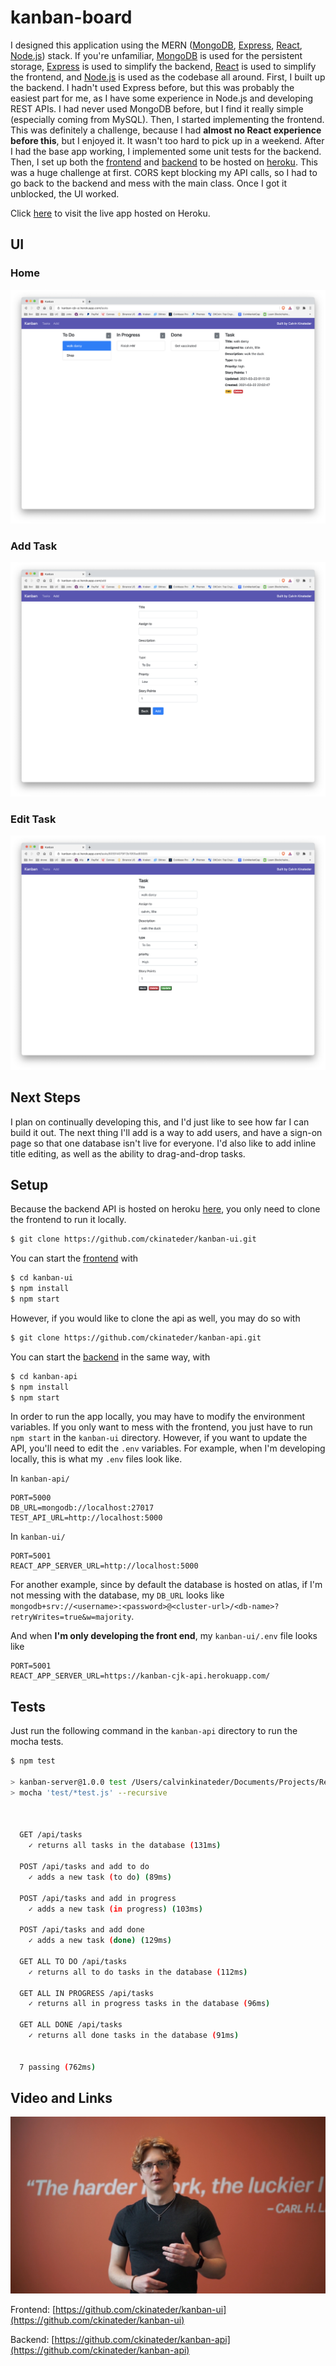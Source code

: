 # kanban-board

I designed this application using the MERN ([MongoDB](https://www.mongodb.com/), [Express](https://expressjs.com/), [React](https://reactjs.org/), [Node.js](https://nodejs.org/en/)) stack. If you're unfamiliar, [MongoDB](https://www.mongodb.com/) is used for the persistent storage, [Express](https://expressjs.com/) is used to simplify the backend, [React](https://reactjs.org/) is used to simplify the frontend, and [Node.js](https://nodejs.org/en/) is used as the codebase all around. First, I built up the backend. I hadn't used Express before, but this was probably the easiest part for me, as I have some experience in Node.js and developing REST APIs. I had never used MongoDB before, but I find it really simple (especially coming from MySQL). Then, I started implementing the frontend. This was definitely a challenge, because I had **almost no React experience before this**, but I enjoyed it. It wasn't too hard to pick up in a weekend. After I had the base app working, I implemented some unit tests for the backend. Then, I set up both the [frontend](https://kanban-cjk-ui.herokuapp.com/) and [backend](https://kanban-cjk-api.herokuapp.com/api/tasks) to be hosted on [heroku](https://dashboard.heroku.com/). This was a huge challenge at first. CORS kept blocking my API calls, so I had to go back to the backend and mess with the main class. Once I got it unblocked, the UI worked.

Click [here](https://kanban-cjk-ui.herokuapp.com/) to visit the live app hosted on Heroku.

## UI

### Home

![list](img/list.png)

### Add Task

![list](img/add.png)

### Edit Task

![list](img/edit.png)

## Next Steps

I plan on continually developing this, and I'd just like to see how far I can build it out. The next thing I'll add is a way to add users, and have a sign-on page so that one database isn't live for everyone. I'd also like to add inline title editing, as well as the ability to drag-and-drop tasks.

## Setup

Because the backend API is hosted on heroku [here](https://kanban-cjk-api.herokuapp.com/api/tasks), you only need to clone the frontend to run it locally.

``` bash
$ git clone https://github.com/ckinateder/kanban-ui.git
```

You can start the [frontend](https://github.com/ckinateder/kanban-ui) with

``` bash
$ cd kanban-ui
$ npm install
$ npm start
```

However, if you would like to clone the api as well, you may do so with

``` bash
$ git clone https://github.com/ckinateder/kanban-api.git
```

You can start the [backend](https://github.com/ckinateder/kanban-api) in the same way, with

``` bash
$ cd kanban-api
$ npm install
$ npm start
```

In order to run the app locally, you may have to modify the environment variables. If you only want to mess with the frontend, you just have to run `npm start` in the `kanban-ui` directory. However, if you want to update the API, you'll need to edit the `.env` variables. For example, when I'm developing locally, this is what my `.env` files look like.

In `kanban-api/`

```
PORT=5000
DB_URL=mongodb://localhost:27017
TEST_API_URL=http://localhost:5000
```

In `kanban-ui/`

```
PORT=5001
REACT_APP_SERVER_URL=http://localhost:5000
```

For another example, since by default the database is hosted on atlas, if I'm not messing with the database, my `DB_URL` looks like `mongodb+srv://<username>:<password>@<cluster-url>/<db-name>?retryWrites=true&w=majority`. 

And when **I'm only developing the front end**, my `kanban-ui/.env` file looks like

```
PORT=5001
REACT_APP_SERVER_URL=https://kanban-cjk-api.herokuapp.com/
```

## Tests

Just run the following command in the `kanban-api` directory to run the mocha tests.

``` bash
$ npm test

> kanban-server@1.0.0 test /Users/calvinkinateder/Documents/Projects/React/kanban-board/kanban-api
> mocha 'test/*test.js' --recursive



  GET /api/tasks
    ✓ returns all tasks in the database (131ms)

  POST /api/tasks and add to do
    ✓ adds a new task (to do) (89ms)

  POST /api/tasks and add in progress
    ✓ adds a new task (in progress) (103ms)

  POST /api/tasks and add done
    ✓ adds a new task (done) (129ms)

  GET ALL TO DO /api/tasks
    ✓ returns all to do tasks in the database (112ms)

  GET ALL IN PROGRESS /api/tasks
    ✓ returns all in progress tasks in the database (96ms)

  GET ALL DONE /api/tasks
    ✓ returns all done tasks in the database (91ms)


  7 passing (762ms)

```

## Video and Links

[![Video](img/thumbnail.jpg)](https://youtu.be/bI4XyAtftOc "Overview")

Frontend: [https://github.com/ckinateder/kanban-ui](https://github.com/ckinateder/kanban-ui)

Backend: [https://github.com/ckinateder/kanban-api](https://github.com/ckinateder/kanban-api)

